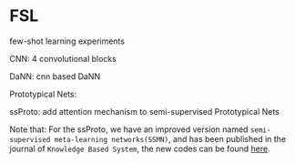 # FSL
few-shot learning experiments

CNN: 4 convolutional blocks

DaNN: cnn based DaNN

Prototypical Nets:

ssProto: add attention mechanism to semi-supervised Prototypical Nets

Note that: For the ssProto, we have an improved version named `semi-supervised meta-learning networks(SSMN)`, and has been published in the journal of `Knowledge Based System`, the new codes can be found [here](https://github.com/fyancy/DASMN).
